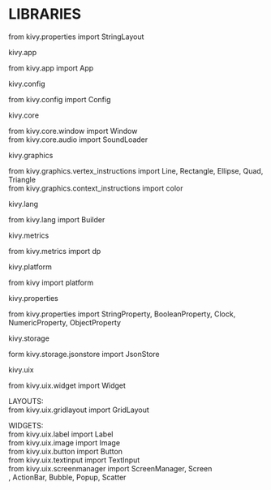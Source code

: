 # LIBRARIES  
  
from kivy.properties import StringLayout  
  
kivy.app  
  
from kivy.app import App  
  
kivy.config  
  
from kivy.config import Config  
  
kivy.core  
  
from kivy.core.window import Window  
from kivy.core.audio import SoundLoader  
  
kivy.graphics  
  
from kivy.graphics.vertex_instructions import Line, Rectangle, Ellipse, Quad, Triangle  
from kivy.graphics.context_instructions import color  
  
kivy.lang  
  
from kivy.lang import Builder  
  
kivy.metrics  
  
from kivy.metrics import dp  
  
kivy.platform  
  
from kivy import platform  
  
kivy.properties  
  
from kivy.properties import StringProperty, BooleanProperty, Clock, NumericProperty, ObjectProperty  
  
kivy.storage  
  
form kivy.storage.jsonstore import JsonStore  
  
kivy.uix  
  
from kivy.uix.widget import Widget  
  
LAYOUTS:  
from kivy.uix.gridlayout import GridLayout  
  
WIDGETS:  
from kivy.uix.label import Label  
from kivy.uix.image import Image  
from kivy.uix.button import Button  
from kivy.uix.textinput import TextInput  
from kivy.uix.screenmanager import ScreenManager, Screen  
, ActionBar, Bubble, Popup, Scatter  
